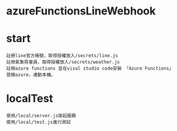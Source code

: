 # azureFunctionsLineWebhook

# start 
	註冊line官方帳號，取得授權放入/secrets/line.js
	註冊氣象局會員，取得授權放入/secrets/weather.js
	註冊azure functions 並在visal studio code安裝 「Azure Functions」
	登錄azure，連動本機。

# localTest
	使用/local/server.js架起服務
	使用/local/test.js進行測試
